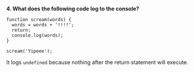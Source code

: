 **4. What does the following code log to the console?**

```
function scream(words) {
  words = words + '!!!!';
  return;
  console.log(words);
}

scream('Yipeee');
```

It logs `undefined` because nothing after the return statement will execute.
